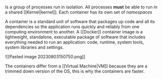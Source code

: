 Is a group of processes run in isolation. All processes **must** be able to run in a shared [[Kernel|kernel]].  Each container has its own set of *namespaces*

A container is a standard unit of software that packages up code and all its dependencies so the application runs quickly and reliably from one computing environment to another. A [[Docker]] container image is a lightweight, standalone, executable package of software that includes everything needed to run an application: code, runtime, system tools, system libraries and settings.

![[Pasted image 20230803150750.png]]

The containers differ from a [[Virtual Machine|VM]] because they are a trimmed down version of the OS, this is why the containers are faster. 